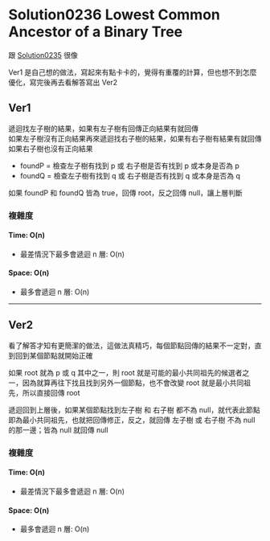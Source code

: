 # Solution0236 Lowest Common Ancestor of a Binary Tree

跟 [Solution0235](Solution0235.md) 很像

Ver1 是自己想的做法，寫起來有點卡卡的，覺得有重覆的計算，但也想不到怎麼優化，寫完後再去看解答寫出 Ver2

## Ver1

遞迴找左子樹的結果，如果有左子樹有回傳正向結果有就回傳  
如果左子樹沒有正向結果再來遞迴找右子樹的結果，如果有右子樹有結果有就回傳  
如果右子樹也沒有正向結果  
- foundP = 檢查左子樹有找到 p 或 右子樹是否有找到 p 或本身是否為 p
- foundQ = 檢查左子樹有找到 q 或 右子樹是否有找到 q 或本身是否為 q  

如果 foundP 和 foundQ 皆為 true，回傳 root，反之回傳 null，讓上層判斷  

### 複雜度

#### Time: O(n)
- 最差情況下最多會遞迴 n 層: O(n)

#### Space: O(n)
- 最多會遞迴 n 層: O(n)

---

## Ver2

看了解答才知有更簡潔的做法，這做法真精巧，每個節點回傳的結果不一定對，直到回到某個節點就開始正確

如果 root 就為 p 或 q 其中之一，則 root 就是可能的最小共同祖先的候選者之一，因為就算再往下找且找到另外一個節點，也不會改變 root 就是最小共同祖先，所以直接回傳 root

遞迴回到上層後，如果某個節點找到左子樹 和 右子樹 都不為 null，就代表此節點即為最小共同祖先，也就把回傳修正，反之，就回傳 左子樹 或 右子樹 不為 null 的那一邊；皆為 null 就回傳 null

### 複雜度

#### Time: O(n)
- 最差情況下最多會遞迴 n 層: O(n)

#### Space: O(n)
- 最多會遞迴 n 層: O(n)